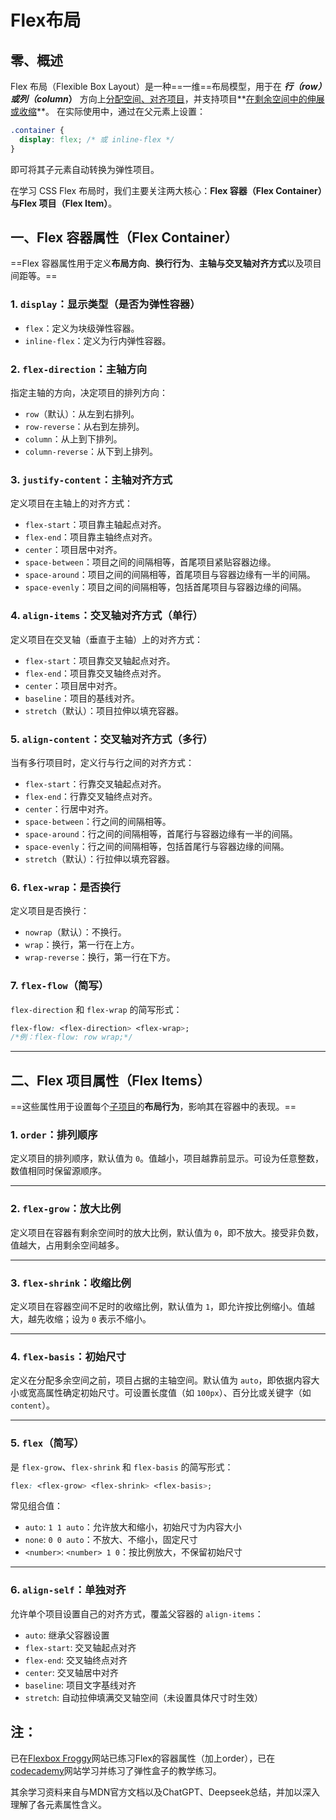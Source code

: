 # Flex布局

## 零、概述

Flex 布局（Flexible Box Layout）是一种==一维==布局模型，用于在 ***行（row）或列（column*）** 方向上<u>分配空间、对齐项目</u>，并支持项目**<u>在剩余空间中的伸展或收缩</u>**。
在实际使用中，通过在父元素上设置：

```css
.container {
  display: flex; /* 或 inline-flex */
}
```

即可将其子元素自动转换为弹性项目。

在学习 CSS Flex 布局时，我们主要关注两大核心：**Flex 容器（Flex Container）与Flex 项目（Flex Item）**。

## 一、Flex 容器属性（Flex Container）

==Flex 容器属性用于定义**布局方向**、**换行行为**、**主轴与交叉轴对齐方式**以及项目间距等。==

### 1. `display`：显示类型（是否为弹性容器）

- `flex`：定义为块级弹性容器。
- `inline-flex`：定义为行内弹性容器。

### 2. `flex-direction`：主轴方向

指定主轴的方向，决定项目的排列方向：

- `row`（默认）：从左到右排列。
- `row-reverse`：从右到左排列。
- `column`：从上到下排列。
- `column-reverse`：从下到上排列。

### 3. `justify-content`：主轴对齐方式

定义项目在主轴上的对齐方式：

- `flex-start`：项目靠主轴起点对齐。
- `flex-end`：项目靠主轴终点对齐。
- `center`：项目居中对齐。
- `space-between`：项目之间的间隔相等，首尾项目紧贴容器边缘。
- `space-around`：项目之间的间隔相等，首尾项目与容器边缘有一半的间隔。
- `space-evenly`：项目之间的间隔相等，包括首尾项目与容器边缘的间隔。

### 4. `align-items`：交叉轴对齐方式（单行）

定义项目在交叉轴（垂直于主轴）上的对齐方式：

- `flex-start`：项目靠交叉轴起点对齐。
- `flex-end`：项目靠交叉轴终点对齐。
- `center`：项目居中对齐。
- `baseline`：项目的基线对齐。
- `stretch`（默认）：项目拉伸以填充容器。

### 5. `align-content`：交叉轴对齐方式（多行）

当有多行项目时，定义行与行之间的对齐方式：

- `flex-start`：行靠交叉轴起点对齐。
- `flex-end`：行靠交叉轴终点对齐。
- `center`：行居中对齐。
- `space-between`：行之间的间隔相等。
- `space-around`：行之间的间隔相等，首尾行与容器边缘有一半的间隔。
- `space-evenly`：行之间的间隔相等，包括首尾行与容器边缘的间隔。
- `stretch`（默认）：行拉伸以填充容器。

### 6. `flex-wrap`：是否换行

定义项目是否换行：

- `nowrap`（默认）：不换行。
- `wrap`：换行，第一行在上方。
- `wrap-reverse`：换行，第一行在下方。

### 7. `flex-flow`（简写）

`flex-direction` 和 `flex-wrap` 的简写形式：

```css
flex-flow: <flex-direction> <flex-wrap>;
/*例：flex-flow: row wrap;*/
```

------



## 二、Flex 项目属性（Flex Items）

==这些属性用于设置每个<u>子项目</u>的**布局行为**，影响其在容器中的表现。==

### 1. `order`：排列顺序

定义项目的排列顺序，默认值为 `0`。值越小，项目越靠前显示。可设为任意整数，数值相同时保留源顺序。

------

### 2. `flex-grow`：放大比例

定义项目在容器有剩余空间时的放大比例，默认值为 `0`，即不放大。接受非负数，值越大，占用剩余空间越多。

------

### 3. `flex-shrink`：收缩比例

定义项目在容器空间不足时的收缩比例，默认值为 `1`，即允许按比例缩小。值越大，越先收缩；设为 `0` 表示不缩小。

------

### 4. `flex-basis`：初始尺寸

定义在分配多余空间之前，项目占据的主轴空间。默认值为 `auto`，即依据内容大小或宽高属性确定初始尺寸。可设置长度值（如 `100px`）、百分比或关键字（如 `content`）。

------

### 5. `flex`（简写）

是 `flex-grow`、`flex-shrink` 和 `flex-basis` 的简写形式：

```css
flex: <flex-grow> <flex-shrink> <flex-basis>;
```

常见组合值：

- `auto`: `1 1 auto`：允许放大和缩小，初始尺寸为内容大小
- `none`: `0 0 auto`：不放大、不缩小，固定尺寸
- `<number>`: `<number> 1 0`：按比例放大，不保留初始尺寸

------

### 6. `align-self`：单独对齐

允许单个项目设置自己的对齐方式，覆盖父容器的 `align-items`：

- `auto`: 继承父容器设置
- `flex-start`: 交叉轴起点对齐
- `flex-end`: 交叉轴终点对齐
- `center`: 交叉轴居中对齐
- `baseline`: 项目文字基线对齐
- `stretch`: 自动拉伸填满交叉轴空间（未设置具体尺寸时生效）





## 注：

已在[Flexbox Froggy](https://flexboxfroggy.com)网站已练习Flex的容器属性（加上order），已在[codecademy](https://www.codecademy.com/)网站学习并练习了弹性盒子的教学练习。

其余学习资料来自与MDN官方文档以及ChatGPT、Deepseek总结，并加以深入理解了各元素属性含义。

